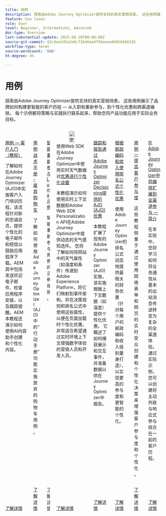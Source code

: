 ```yaml
---
title: 用例
description: 探索由Adobe Journey Optimizer提供支持的真实营销场景。 这些用例展示了品牌如何构建更智能的客户历程 — 从入职和重新参与，到个性化优惠和跨渠道编排。 每个示例都将策略与实践执行联系起来，帮助您将产品功能应用于实际业务目标。
feature: Use Cases
role: User
level: Beginner, Intermediate, Advanced
doc-type: Overview
last-substantial-update: 2025-08-28T00:00:00Z
source-git-commit: 62c4ee2d5a3e6c71646ae4f92eeee0491846832b
workflow-type: tm+mt
source-wordcount: '686'
ht-degree: 4%

---
```



# 用例

探索由Adobe Journey Optimizer提供支持的真实营销场景。 这些用例展示了品牌如何构建更智能的客户历程 — 从入职和重新参与，到个性化优惠和跨渠道编排。 每个示例都将策略与实践执行联系起来，帮助您将产品功能应用于实际业务目标。

<!-- CARDS
* https://experienceleague.adobe.com/en/docs/journey-optimizer-learn/tutorials/use-cases/customer-onboarding
* https://experienceleague.adobe.com/en/docs/journey-optimizer-learn/tutorials/use-cases/abandoned-cart
* https://experienceleague.adobe.com/en/docs/experience-platform/rtcdp/use-cases/personalization-insights-engagement/use-cases-luma
* https://experienceleague.adobe.com/en/docs/journey-optimizer-learn/personalizing-offers-with-real-time-weather-data/introduction
* https://experienceleague.adobe.com/en/docs/journey-optimizer-learn/reporting-on-ajo-od/introduction
* https://experienceleague.adobe.com/en/docs/journey-optimizer-learn/personalizing-offers-with-ranking-formulas-based-on-user-zip-code-and-income/introduction
* https://experienceleague.adobe.com/en/docs/journey-optimizer-learn/tutorials/use-cases/enhance-customer-engagement
* https://experienceleague.adobe.com/en/docs/journey-optimizer-learn/scaling-orchestration-to-omnichannel-engagement/introduction
-->
<!-- START CARDS HTML - DO NOT MODIFY BY HAND -->
<div class="columns">
    <div class="column is-half-tablet is-half-desktop is-one-third-widescreen" aria-label="Use Case - Customer Onboarding (Tutorial)">
        <div class="card" style="height: 100%; display: flex; flex-direction: column; height: 100%;">
            <div class="card-image">
                <figure class="image x-is-16by9">
                    <a href="https://experienceleague.adobe.com/en/docs/journey-optimizer-learn/tutorials/use-cases/customer-onboarding" title="用例 — 客户载入（教程）" target="_blank" rel="referrer">
                        <img class="is-bordered-r-small" src="https://video.tv.adobe.com/v/3440650/?format=jpeg&nocache=1756417587791" alt="用例 — 客户载入（教程）"
                             style="width: 100%; aspect-ratio: 16 / 9; object-fit: cover; overflow: hidden; display: block; margin: auto;">
                    </a>
                </figure>
            </div>
            <div class="card-content is-padded-small" style="display: flex; flex-direction: column; flex-grow: 1; justify-content: space-between;">
                <div class="top-card-content">
                    <p class="headline is-size-6 has-text-weight-bold">
                        <a href="https://experienceleague.adobe.com/en/docs/journey-optimizer-learn/tutorials/use-cases/customer-onboarding" target="_blank" rel="referrer" title="用例 — 客户载入（教程）">用例 — 客户入门（教程）</a>
                    </p>
                    <p class="is-size-6">了解如何在Adobe Journey Optimizer (AJO)中实施客户入门培训历程​。该流程针对新的忠诚会员，提供个性化的电子邮件和短信以鼓励应用程序下载。​AEM其中包括发送欢迎电子邮件、检查应用程序安装，以及跟踪提醒。​AEM本教程还演示如何使用AI内容助手创建和个性化内容。</p>
                </div>
                <a href="https://experienceleague.adobe.com/en/docs/journey-optimizer-learn/tutorials/use-cases/customer-onboarding" target="_blank" rel="referrer" class="spectrum-Button spectrum-Button--outline spectrum-Button--primary spectrum-Button--sizeM" style="align-self: flex-start; margin-top: 1rem;">
                    <span class="spectrum-Button-label has-no-wrap has-text-weight-bold">了解详情</span>
                </a>
            </div>
        </div>
    </div>
    <div class="column is-half-tablet is-half-desktop is-one-third-widescreen" aria-label="Use Case Playbook - Abandoned shopping cart">
        <div class="card" style="height: 100%; display: flex; flex-direction: column; height: 100%;">
            <div class="card-image">
                <figure class="image x-is-16by9">
                    <a href="https://experienceleague.adobe.com/zh-hans/docs/journey-optimizer-learn/tutorials/use-cases/abandoned-cart" title="用例剧本 — 放弃的购物车" target="_blank" rel="referrer">
                        <img class="is-bordered-r-small" src="https://video.tv.adobe.com/v/3443964/?format=jpeg&nocache=1756417587818" alt="用例剧本 — 放弃的购物车"
                             style="width: 100%; aspect-ratio: 16 / 9; object-fit: cover; overflow: hidden; display: block; margin: auto;">
                    </a>
                </figure>
            </div>
            <div class="card-content is-padded-small" style="display: flex; flex-direction: column; flex-grow: 1; justify-content: space-between;">
                <div class="top-card-content">
                    <p class="headline is-size-6 has-text-weight-bold">
                        <a href="https://experienceleague.adobe.com/zh-hans/docs/journey-optimizer-learn/tutorials/use-cases/abandoned-cart" target="_blank" rel="referrer" title="用例剧本 — 放弃的购物车">用例战术手册 - 废弃购物车</a>
                    </p>
                    <p class="is-size-6">了解如何使用Adobe Journey Optimizer (AJO)中的“行动手册”功能实施放弃的购物车用例。</p>
                </div>
                <a href="https://experienceleague.adobe.com/zh-hans/docs/journey-optimizer-learn/tutorials/use-cases/abandoned-cart" target="_blank" rel="referrer" class="spectrum-Button spectrum-Button--outline spectrum-Button--primary spectrum-Button--sizeM" style="align-self: flex-start; margin-top: 1rem;">
                    <span class="spectrum-Button-label has-no-wrap has-text-weight-bold">了解详情</span>
                </a>
            </div>
        </div>
    </div>
    <div class="column is-half-tablet is-half-desktop is-one-third-widescreen" aria-label="Intelligent Re-engagement Luma examples">
        <div class="card" style="height: 100%; display: flex; flex-direction: column; height: 100%;">
            <div class="card-image">
                <figure class="image x-is-16by9">
                    <a href="https://experienceleague.adobe.com/zh-hans/docs/experience-platform/rtcdp/use-cases/personalization-insights-engagement/use-cases-luma" title="智能重新参与Luma示例" target="_blank" rel="referrer">
                        <img class="is-bordered-r-small" src="https://video.tv.adobe.com/v/3425184/?format=jpeg&nocache=1756417587792" alt="智能重新参与Luma示例"
                             style="width: 100%; aspect-ratio: 16 / 9; object-fit: cover; overflow: hidden; display: block; margin: auto;">
                    </a>
                </figure>
            </div>
            <div class="card-content is-padded-small" style="display: flex; flex-direction: column; flex-grow: 1; justify-content: space-between;">
                <div class="top-card-content">
                    <p class="headline is-size-6 has-text-weight-bold">
                        <a href="https://experienceleague.adobe.com/zh-hans/docs/experience-platform/rtcdp/use-cases/personalization-insights-engagement/use-cases-luma" target="_blank" rel="referrer" title="智能重新参与Luma示例">智能重新参与Luma示例</a>
                    </p>
                    <p class="is-size-6">智能重新参与用例的示例视频。</p>
                </div>
                <a href="https://experienceleague.adobe.com/zh-hans/docs/experience-platform/rtcdp/use-cases/personalization-insights-engagement/use-cases-luma" target="_blank" rel="referrer" class="spectrum-Button spectrum-Button--outline spectrum-Button--primary spectrum-Button--sizeM" style="align-self: flex-start; margin-top: 1rem;">
                    <span class="spectrum-Button-label has-no-wrap has-text-weight-bold">了解详情</span>
                </a>
            </div>
        </div>
    </div>
    <div class="column is-half-tablet is-half-desktop is-one-third-widescreen" aria-label="Personalizing Offers with Real-Time Weather Data in Adobe Journey Optimizer using Web SDK">
        <div class="card" style="height: 100%; display: flex; flex-direction: column; height: 100%;">
            <div class="card-image">
                <figure class="image x-is-16by9">
                    <a href="https://experienceleague.adobe.com/zh-hans/docs/journey-optimizer-learn/personalizing-offers-with-real-time-weather-data/introduction" title="使用Web SDK在Adobe Journey Optimizer中使用实时天气数据个性化优惠" target="_blank" rel="referrer">
                        <img class="is-bordered-r-small" src="https://experienceleague.adobe.com/en/docs/journey-optimizer-learn/personalizing-offers-with-real-time-weather-data/introduction./media_11e634b7fcda118d76753129e5511697a1e5145de.png?width=400&format=png&optimize=medium" alt="使用Web SDK在Adobe Journey Optimizer中使用实时天气数据个性化优惠"
                             style="width: 100%; aspect-ratio: 16 / 9; object-fit: cover; overflow: hidden; display: block; margin: auto;">
                    </a>
                </figure>
            </div>
            <div class="card-content is-padded-small" style="display: flex; flex-direction: column; flex-grow: 1; justify-content: space-between;">
                <div class="top-card-content">
                    <p class="headline is-size-6 has-text-weight-bold">
                        使用Web SDK在Adobe Journey Optimizer中使用实时天气数据对<a href="https://experienceleague.adobe.com/zh-hans/docs/journey-optimizer-learn/personalizing-offers-with-real-time-weather-data/introduction" target="_blank" rel="referrer" title="使用Web SDK在Adobe Journey Optimizer中使用实时天气数据个性化优惠">优惠进行个性化设置</a>
                    </p>
                    <p class="is-size-6">本教程演示如何使用实时上下文数据和Adobe Web SDK Personalization API在Adobe Journey Optimizer中提供动态的天气感知选件。 您将了解如何将网站中的天气属性（如温度和条件）传递到Adobe Experience Platform，将它们映射到事件架构，并在决策规则和排名公式中使用这些属性，以便在页面加载时个性化优惠。 非常适合希望通过实时环境上下文增强数字体验的营销人员和开发人员。</p>
                </div>
                <a href="https://experienceleague.adobe.com/zh-hans/docs/journey-optimizer-learn/personalizing-offers-with-real-time-weather-data/introduction" target="_blank" rel="referrer" class="spectrum-Button spectrum-Button--outline spectrum-Button--primary spectrum-Button--sizeM" style="align-self: flex-start; margin-top: 1rem;">
                    <span class="spectrum-Button-label has-no-wrap has-text-weight-bold">了解详情</span>
                </a>
            </div>
        </div>
    </div>
    <div class="column is-half-tablet is-half-desktop is-one-third-widescreen" aria-label="Track and Report Adobe Journey Optimizer (AJO) Offers delivered via AJO Decisioning">
        <div class="card" style="height: 100%; display: flex; flex-direction: column; height: 100%;">
            <div class="card-image">
                <figure class="image x-is-16by9">
                    <a href="https://experienceleague.adobe.com/zh-hans/docs/journey-optimizer-learn/reporting-on-ajo-od/introduction" title="跟踪和报告通过Adobe Journey Optimizer Decisioning提供的AJO (AJO)优惠" target="_blank" rel="referrer">
                        <img class="is-bordered-r-small" src="https://experienceleague.adobe.com/en/docs/journey-optimizer-learn/reporting-on-ajo-od/introduction./media_1fb3a58c60be3873b773f9ba694350319c4b8dc4f.png?width=400&format=png&optimize=medium" alt="跟踪和报告通过Adobe Journey Optimizer Decisioning提供的AJO (AJO)优惠"
                             style="width: 100%; aspect-ratio: 16 / 9; object-fit: cover; overflow: hidden; display: block; margin: auto;">
                    </a>
                </figure>
            </div>
            <div class="card-content is-padded-small" style="display: flex; flex-direction: column; flex-grow: 1; justify-content: space-between;">
                <div class="top-card-content">
                    <p class="headline is-size-6 has-text-weight-bold">
                        <a href="https://experienceleague.adobe.com/zh-hans/docs/journey-optimizer-learn/reporting-on-ajo-od/introduction" target="_blank" rel="referrer" title="跟踪和报告通过Adobe Journey Optimizer Decisioning提供的AJO (AJO)优惠">跟踪和报告通过Adobe Journey Optimizer Decisioning提供的AJO (AJO)优惠</a>
                    </p>
                    <p class="is-size-6">本教程扩展了现有的Adobe Journey Optimizer (AJO)实施，该实施根据上下文数据（如温度）提供个性化优惠。 它概述了如何捕获展示和交互事件，并准备数据以供在Journey Optimizer中报告。</p>
                </div>
                <a href="https://experienceleague.adobe.com/zh-hans/docs/journey-optimizer-learn/reporting-on-ajo-od/introduction" target="_blank" rel="referrer" class="spectrum-Button spectrum-Button--outline spectrum-Button--primary spectrum-Button--sizeM" style="align-self: flex-start; margin-top: 1rem;">
                    <span class="spectrum-Button-label has-no-wrap has-text-weight-bold">了解详情</span>
                </a>
            </div>
        </div>
    </div>
    <div class="column is-half-tablet is-half-desktop is-one-third-widescreen" aria-label="Personalize Offers with Ranking formulas Based on Zip Code and Income">
        <div class="card" style="height: 100%; display: flex; flex-direction: column; height: 100%;">
            <div class="card-image">
                <figure class="image x-is-16by9">
                    <a href="https://experienceleague.adobe.com/zh-hans/docs/journey-optimizer-learn/personalizing-offers-with-ranking-formulas-based-on-user-zip-code-and-income/introduction" title="使用基于邮政编码和收入的排名公式个性化优惠" target="_blank" rel="referrer">
                        <img class="is-bordered-r-small" src="https://cdn.experienceleague.adobe.com/thumb/exl-cards/tutorial.png" alt="使用基于邮政编码和收入的排名公式个性化优惠"
                             style="width: 100%; aspect-ratio: 16 / 9; object-fit: cover; overflow: hidden; display: block; margin: auto;">
                    </a>
                </figure>
            </div>
            <div class="card-content is-padded-small" style="display: flex; flex-direction: column; flex-grow: 1; justify-content: space-between;">
                <div class="top-card-content">
                    <p class="headline is-size-6 has-text-weight-bold">
                        <a href="https://experienceleague.adobe.com/zh-hans/docs/journey-optimizer-learn/personalizing-offers-with-ranking-formulas-based-on-user-zip-code-and-income/introduction" target="_blank" rel="referrer" title="使用基于邮政编码和收入的排名公式个性化优惠">根据邮政编码和收入使用排名公式个性化优惠</a>
                    </p>
                    <p class="is-size-6">使用Adobe Journey Optimizer的排名公式动态地提供最相关的财务优惠（针对每个用户的邮政编码和收入级别量身打造），以实现更高的参与度和更智能的个性化。</p>
                </div>
                <a href="https://experienceleague.adobe.com/zh-hans/docs/journey-optimizer-learn/personalizing-offers-with-ranking-formulas-based-on-user-zip-code-and-income/introduction" target="_blank" rel="referrer" class="spectrum-Button spectrum-Button--outline spectrum-Button--primary spectrum-Button--sizeM" style="align-self: flex-start; margin-top: 1rem;">
                    <span class="spectrum-Button-label has-no-wrap has-text-weight-bold">了解详情</span>
                </a>
            </div>
        </div>
    </div>
    <div class="column is-half-tablet is-half-desktop is-one-third-widescreen" aria-label="Use Case - Enhance customer engagement">
        <div class="card" style="height: 100%; display: flex; flex-direction: column; height: 100%;">
            <div class="card-image">
                <figure class="image x-is-16by9">
                    <a href="https://experienceleague.adobe.com/en/docs/journey-optimizer-learn/tutorials/use-cases/enhance-customer-engagement" title="用例 — 提高客户参与度" target="_blank" rel="referrer">
                        <img class="is-bordered-r-small" src="https://cdn.experienceleague.adobe.com/thumb/exl-cards/tutorial.png" alt="用例 — 提高客户参与度"
                             style="width: 100%; aspect-ratio: 16 / 9; object-fit: cover; overflow: hidden; display: block; margin: auto;">
                    </a>
                </figure>
            </div>
            <div class="card-content is-padded-small" style="display: flex; flex-direction: column; flex-grow: 1; justify-content: space-between;">
                <div class="top-card-content">
                    <p class="headline is-size-6 has-text-weight-bold">
                        <a href="https://experienceleague.adobe.com/en/docs/journey-optimizer-learn/tutorials/use-cases/enhance-customer-engagement" target="_blank" rel="referrer" title="用例 — 提高客户参与度">用例 — 提高客户参与度</a>
                    </p>
                    <p class="is-size-6">这些教程侧重于通过使用网络表单和网页的实时受众创建和个性化决策来增强客户参与度和个性化。</p>
                </div>
                <a href="https://experienceleague.adobe.com/en/docs/journey-optimizer-learn/tutorials/use-cases/enhance-customer-engagement" target="_blank" rel="referrer" class="spectrum-Button spectrum-Button--outline spectrum-Button--primary spectrum-Button--sizeM" style="align-self: flex-start; margin-top: 1rem;">
                    <span class="spectrum-Button-label has-no-wrap has-text-weight-bold">了解详情</span>
                </a>
            </div>
        </div>
    </div>
    <div class="column is-half-tablet is-half-desktop is-one-third-widescreen" aria-label="Scaling orchestration to omnichannel engagement in Adobe Journey Optimizer - Introduction">
        <div class="card" style="height: 100%; display: flex; flex-direction: column; height: 100%;">
            <div class="card-image">
                <figure class="image x-is-16by9">
                    <a href="https://experienceleague.adobe.com/zh-hans/docs/journey-optimizer-learn/scaling-orchestration-to-omnichannel-engagement/introduction" title="在Adobe Journey Optimizer中将编排扩展到全渠道参与 — 简介" target="_blank" rel="referrer">
                        <img class="is-bordered-r-small" src="https://video.tv.adobe.com/v/3457828/?format=jpeg&nocache=1756417587802" alt="在Adobe Journey Optimizer中将编排扩展到全渠道参与 — 简介"
                             style="width: 100%; aspect-ratio: 16 / 9; object-fit: cover; overflow: hidden; display: block; margin: auto;">
                    </a>
                </figure>
            </div>
            <div class="card-content is-padded-small" style="display: flex; flex-direction: column; flex-grow: 1; justify-content: space-between;">
                <div class="top-card-content">
                    <p class="headline is-size-6 has-text-weight-bold">
                        <a href="https://experienceleague.adobe.com/zh-hans/docs/journey-optimizer-learn/scaling-orchestration-to-omnichannel-engagement/introduction" target="_blank" rel="referrer" title="在Adobe Journey Optimizer中将编排扩展到全渠道参与 — 简介">在Adobe Journey Optimizer中将编排扩展到全渠道参与 — 简介</a>
                    </p>
                    <p class="is-size-6">在本实验中，您将学习如何将业务通信从基本的出站消息传送转变为复杂的全渠道体验。 通过实际示例，您可以创建将主动外联与响应式参与结合在一起的客户历程。</p>
                </div>
                <a href="https://experienceleague.adobe.com/zh-hans/docs/journey-optimizer-learn/scaling-orchestration-to-omnichannel-engagement/introduction" target="_blank" rel="referrer" class="spectrum-Button spectrum-Button--outline spectrum-Button--primary spectrum-Button--sizeM" style="align-self: flex-start; margin-top: 1rem;">
                    <span class="spectrum-Button-label has-no-wrap has-text-weight-bold">了解详情</span>
                </a>
            </div>
        </div>
    </div>
</div>
<!-- END CARDS HTML - DO NOT MODIFY BY HAND -->

